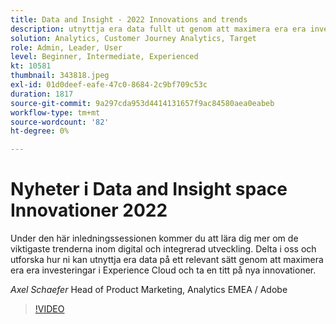 ```yaml
---
title: Data and Insight - 2022 Innovations and trends
description: utnyttja era data fullt ut genom att maximera era era investeringar i Experience Cloud och ta del av nya innovationer.
solution: Analytics, Customer Journey Analytics, Target
role: Admin, Leader, User
level: Beginner, Intermediate, Experienced
kt: 10581
thumbnail: 343818.jpeg
exl-id: 01d0deef-eafe-47c0-8684-2c9bf709c53c
duration: 1817
source-git-commit: 9a297cda953d4414131657f9ac84580aea0eabeb
workflow-type: tm+mt
source-wordcount: '82'
ht-degree: 0%

---
```


# Nyheter i Data and Insight space Innovationer 2022

Under den här inledningssessionen kommer du att lära dig mer om de viktigaste trenderna inom digital och integrerad utveckling. Delta i oss och utforska hur ni kan utnyttja era data på ett relevant sätt genom att maximera era era investeringar i Experience Cloud och ta en titt på nya innovationer.

*Axel Schaefer* Head of Product Marketing, Analytics EMEA / Adobe

>[!VIDEO](https://video.tv.adobe.com/v/343818/?quality=12&learn=on)
